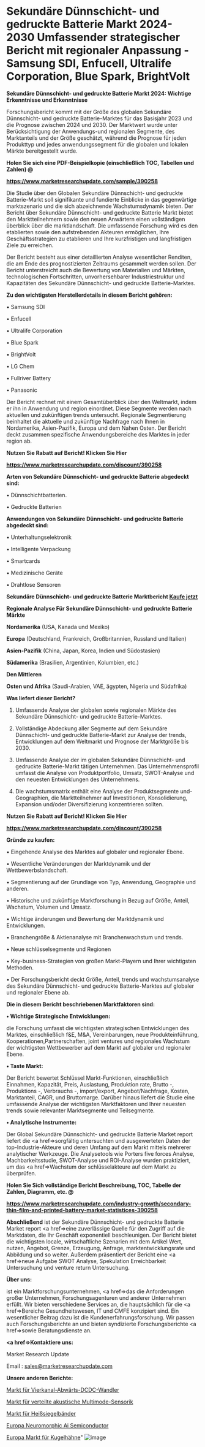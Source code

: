 # Sekundäre Dünnschicht- und gedruckte Batterie Markt 2024-2030 Umfassender strategischer Bericht mit regionaler Anpassung - Samsung SDI, Enfucell, Ultralife Corporation, Blue Spark, BrightVolt

<strong>Sekundäre Dünnschicht- und gedruckte Batterie Markt 2024: Wichtige Erkenntnisse und Erkenntnisse</strong>

Forschungsbericht kommt mit der Größe des globalen Sekundäre Dünnschicht- und gedruckte Batterie-Marktes für das Basisjahr 2023 und die Prognose zwischen 2024 und 2030. Der Marktwert wurde unter Berücksichtigung der Anwendungs-und regionalen Segmente, des Marktanteils und der Größe geschätzt, während die Prognose für jeden Produkttyp und jedes anwendungssegment für die globalen und lokalen Märkte bereitgestellt wurde.



<strong>Holen Sie sich eine PDF-Beispielkopie (einschließlich TOC, Tabellen und Zahlen) @
</strong>

<strong><a href=https://www.marketresearchupdate.com/sample/390258>

<strong>https://www.marketresearchupdate.com/sample/390258</u></font></a></strong></strong>

Die Studie über den Globalen Sekundäre Dünnschicht- und gedruckte Batterie-Markt soll signifikante und fundierte Einblicke in das gegenwärtige marktszenario und die sich abzeichnende Wachstumsdynamik bieten. Der Bericht über Sekundäre Dünnschicht- und gedruckte Batterie Markt bietet den Marktteilnehmern sowie den neuen Anwärtern einen vollständigen überblick über die marktlandschaft. Die umfassende Forschung wird es den etablierten sowie den aufstrebenden Akteuren ermöglichen, Ihre Geschäftsstrategien zu etablieren und Ihre kurzfristigen und langfristigen Ziele zu erreichen.

Der Bericht besteht aus einer detaillierten Analyse wesentlicher Renditen, die am Ende des prognostizierten Zeitraums gesammelt werden sollen. Der Bericht unterstreicht auch die Bewertung von Materialien und Märkten, technologischen Fortschritten, unvorhersehbarer Industriestruktur und Kapazitäten des Sekundäre Dünnschicht- und gedruckte Batterie-Marktes.



<strong>Zu den wichtigsten Herstellerdetails in diesem Bericht gehören:</strong>

• Samsung SDI

• Enfucell

• Ultralife Corporation

• Blue Spark

• BrightVolt

• LG Chem

• Fullriver Battery

• Panasonic

Der Bericht rechnet mit einem Gesamtüberblick über den Weltmarkt, indem er ihn in Anwendung und region einordnet. Diese Segmente werden nach aktuellen und zukünftigen trends untersucht. Regionale Segmentierung beinhaltet die aktuelle und zukünftige Nachfrage nach Ihnen in Nordamerika, Asien-Pazifik, Europa und dem Nahen Osten. Der Bericht deckt zusammen spezifische Anwendungsbereiche des Marktes in jeder region ab.



<strong>Nutzen Sie Rabatt auf Bericht! Klicken Sie Hier
</strong>

<strong><a href=https://www.marketresearchupdate.com/discount/390258>https://www.marketresearchupdate.com/discount/390258</b></u></font></strong></a>



<strong>Arten von Sekundäre Dünnschicht- und gedruckte Batterie abgedeckt sind:</strong>

• Dünnschichtbatterien.

• Gedruckte Batterien



<strong>Anwendungen von Sekundäre Dünnschicht- und gedruckte Batterie abgedeckt sind:</strong>

• Unterhaltungselektronik

• Intelligente Verpackung

• Smartcards

• Medizinische Geräte

• Drahtlose Sensoren



<strong>Sekundäre Dünnschicht- und gedruckte Batterie Marktbericht <a href=https://www.marketresearchupdate.com/buynow/390258>Kaufe jetzt</a></strong>



<strong>Regionale Analyse Für Sekundäre Dünnschicht- und gedruckte Batterie Märkte</strong>



<strong>Nordamerika</strong> (USA, Kanada und Mexiko)



<strong>Europa</strong> (Deutschland, Frankreich, Großbritannien, Russland und Italien)



<strong>Asien-Pazifik</strong> (China, Japan, Korea, Indien und Südostasien)



<strong>Südamerika</strong> (Brasilien, Argentinien, Kolumbien, etc.)



<strong>Den Mittleren</strong> 

<strong>Osten und Afrika</strong> (Saudi-Arabien, VAE, ägypten, Nigeria und Südafrika)



<strong>Was liefert dieser Bericht?</strong>

1. Umfassende Analyse der globalen sowie regionalen Märkte des Sekundäre Dünnschicht- und gedruckte Batterie-Marktes.

2. Vollständige Abdeckung aller Segmente auf dem Sekundäre Dünnschicht- und gedruckte Batterie-Markt zur Analyse der trends, Entwicklungen auf dem Weltmarkt und Prognose der Marktgröße bis 2030.

3. Umfassende Analyse der im globalen Sekundäre Dünnschicht- und gedruckte Batterie-Markt tätigen Unternehmen. Das Unternehmensprofil umfasst die Analyse von Produktportfolio, Umsatz, SWOT-Analyse und den neuesten Entwicklungen des Unternehmens.

4. Die wachstumsmatrix enthält eine Analyse der Produktsegmente und-Geographien, die Marktteilnehmer auf Investitionen, Konsolidierung, Expansion und/oder Diversifizierung konzentrieren sollten.



<strong>Nutzen Sie Rabatt auf Bericht! Klicken Sie Hier
</strong>

<strong><a href=https://www.marketresearchupdate.com/discount/390258>https://www.marketresearchupdate.com/discount/390258</b></u></font></strong></a>



<strong>Gründe zu kaufen:</strong>

• Eingehende Analyse des Marktes auf globaler und regionaler Ebene.

• Wesentliche Veränderungen der Marktdynamik und der Wettbewerbslandschaft.

• Segmentierung auf der Grundlage von Typ, Anwendung, Geographie und anderen.

• Historische und zukünftige Marktforschung in Bezug auf Größe, Anteil, Wachstum, Volumen und Umsatz.

• Wichtige änderungen und Bewertung der Marktdynamik und Entwicklungen.

• Branchengröße &amp; Aktienanalyse mit Branchenwachstum und trends.

• Neue schlüsselsegmente und Regionen

• Key-business-Strategien von großen Markt-Playern und Ihrer wichtigsten Methoden.

• Der Forschungsbericht deckt Größe, Anteil, trends und wachstumsanalyse des Sekundäre Dünnschicht- und gedruckte Batterie-Marktes auf globaler und regionaler Ebene ab.



<strong>Die in diesem Bericht beschriebenen Marktfaktoren sind:</strong>



<strong>• Wichtige Strategische Entwicklungen:</strong>

die Forschung umfasst die wichtigsten strategischen Entwicklungen des Marktes, einschließlich f&amp;E, M&amp;A, Vereinbarungen, neue Produkteinführung, Kooperationen,Partnerschaften, joint ventures und regionales Wachstum der wichtigsten Wettbewerber auf dem Markt auf globaler und regionaler Ebene.



<strong>• Taste Markt:</strong>

Der Bericht bewertet Schlüssel Markt-Funktionen, einschließlich Einnahmen, Kapazität, Preis, Auslastung, Produktion rate, Brutto -, Produktions -, Verbrauchs -, import/export, Angebot/Nachfrage, Kosten, Marktanteil, CAGR, und Bruttomarge. Darüber hinaus liefert die Studie eine umfassende Analyse der wichtigsten Marktfaktoren und Ihrer neuesten trends sowie relevanter Marktsegmente und Teilsegmente.



<strong>• Analytische Instrumente:</strong>

Der Global Sekundäre Dünnschicht- und gedruckte Batterie Market report liefert die <a href=>sorgf</a>ältig untersuchten und ausgewerteten Daten der top-Industrie-Akteure und deren Umfang auf dem Markt mittels mehrerer analytischer Werkzeuge. Die Analysetools wie Porters five forces Analyse, Machbarkeitsstudie, SWOT-Analyse und ROI-Analyse wurden praktiziert, um das <a href=>Wachstum</a> der schlüsselakteure auf dem Markt zu überprüfen.



<strong>Holen Sie Sich vollständige Bericht Beschreibung, TOC, Tabelle der Zahlen, Diagramm, etc. @ </strong>

<strong><a href=https://www.marketresearchupdate.com/industry-growth/secondary-thin-film-and-printed-battery-market-statistices-390258>https://www.marketresearchupdate.com/industry-growth/secondary-thin-film-and-printed-battery-market-statistices-390258</a></font></strong>



<strong>Abschließend</strong> ist der Sekundäre Dünnschicht- und gedruckte Batterie Market report <a href=>eine</a> zuverlässige Quelle für den Zugriff auf die Marktdaten, die Ihr Geschäft exponentiell beschleunigen. Der Bericht bietet die wichtigsten locale, wirtschaftliche Szenarien mit dem Artikel Wert, nutzen, Angebot, Grenze, Erzeugung, Anfrage, marktentwicklungsrate und Abbildung und so weiter. Außerdem präsentiert der Bericht eine <a href=>neue</a> Aufgabe SWOT Analyse, Spekulation Erreichbarkeit Untersuchung und venture return Untersuchung.



<strong>Über uns:</strong>

 ist ein Marktforschungsunternehmen, <a href=>das</a> die Anforderungen großer Unternehmen, Forschungsagenturen und anderer Unternehmen erfüllt. Wir bieten verschiedene Services an, die hauptsächlich für die <a href=>Bereiche</a> Gesundheitswesen, IT und CMFE konzipiert sind. Ein wesentlicher Beitrag dazu ist die Kundenerfahrungsforschung. Wir passen auch Forschungsberichte an und bieten syndizierte Forschungsberichte <a href=>sowie</a> Beratungsdienste an.



<strong><a href=>Kontaktiere uns:</a></strong>

Market Research Update

Email : sales@marketresearchupdate.com



<strong>Unsere anderen Berichte:</strong>

<a href=https://www.linkedin.com/pulse/four-channel-step-down-dcdc-converter-market-1f>Markt für Vierkanal-Abwärts-DCDC-Wandler</a>

<a href=https://www.linkedin.com/pulse/multimode-distributed-acoustic-sensing-market>Markt für verteilte akustische Multimode-Sensorik</a>

<a href=https://www.linkedin.com/pulse/heat-sealing-tapes-market-size-industry-growth>Markt für Heißsiegelbänder</a>

<a href=https://www.linkedin.com/pulse/europe-neuromorphic-ai-semiconductor>Europa Neuromorphic Ai Semiconductor</a>

<a href=https://www.linkedin.com/pulse/europe-ball-valves-plug-market-2023-thriving-tremendous>Europa Markt für Kugelhähne</a>"
![image](https://github.com/Gayatrikarjule/Market-Analysis-361/assets/97346546/248f3c27-4124-4338-9682-7640587fc7bd)
